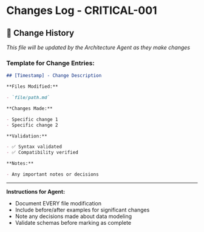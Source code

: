 # Changes Log - CRITICAL-001

## 📝 Change History

_This file will be updated by the Architecture Agent as they make changes_

### Template for Change Entries:

```markdown
## [Timestamp] - Change Description

**Files Modified:**

- `file/path.md`

**Changes Made:**

- Specific change 1
- Specific change 2

**Validation:**

- ✅ Syntax validated
- ✅ Compatibility verified

**Notes:**

- Any important notes or decisions
```

---

**Instructions for Agent:**

- Document EVERY file modification
- Include before/after examples for significant changes
- Note any decisions made about data modeling
- Validate schemas before marking as complete
